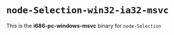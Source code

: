 # `node-Selection-win32-ia32-msvc`

This is the **i686-pc-windows-msvc** binary for `node-Selection`

